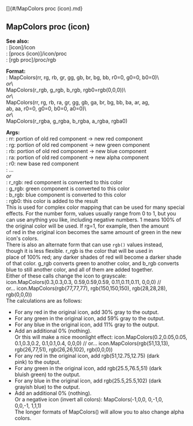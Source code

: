 []{#/MapColors proc (icon).md}    
## MapColors proc (icon)    
**See also:**    
:   [icon]/icon    
:   [procs (icon)]/icon/proc    
:   [rgb proc]/proc/rgb    
<!-- -->    
**Format:**    
:   MapColors(rr, rg, rb, gr, gg, gb, br, bg, bb, r0=0, g0=0, b0=0)\    
    *or*\    
    MapColors(r_rgb, g_rgb, b_rgb, rgb0=rgb(0,0,0))\    
    *or*\    
    MapColors(rr, rg, rb, ra, gr, gg, gb, ga, br, bg, bb, ba, ar, ag,    
    ab, aa, r0=0, g0=0, b0=0, a0=0)\    
    *or*\    
    MapColors(r_rgba, g_rgba, b_rgba, a_rgba, rgba0)    
<!-- -->    
**Args:**    
:   rr: portion of old red component -\> new red component    
:   rg: portion of old red component -\> new green component    
:   rb: portion of old red component -\> new blue component    
:   ra: portion of old red component -\> new alpha component    
:   r0: new base red component    
:   \...    
*or*    
:   r_rgb: red component is converted to this color    
:   g_rgb: green component is converted to this color    
:   b_rgb: blue component is converted to this color    
:   rgb0: this color is added to the result    
This is used for complex color mapping that can be used for many special    
effects. For the number form, values usually range from 0 to 1, but you    
can use anything you like, including negative numbers. 1 means 100% of    
the original color will be used. If rg=1, for example, then the amount    
of red in the original icon becomes the same amount of green in the new    
icon\'s colors.    
There is also an alternate form that can use `rgb()` values instead,    
though it is less flexible. r_rgb is the color that will be used in    
place of 100% red; any darker shades of red will become a darker shade    
of that color. g_rgb converts green to another color, and b_rgb converts    
blue to still another color, and all of them are added together.    
Either of these calls change the icon to grayscale:    
icon.MapColors(0.3,0.3,0.3, 0.59,0.59,0.59, 0.11,0.11,0.11, 0,0,0) //    
or\... icon.MapColors(rgb(77,77,77), rgb(150,150,150), rgb(28,28,28),    
rgb(0,0,0))    
The calculations are as follows:    
-   For any red in the original icon, add 30% gray to the output.    
-   For any green in the original icon, add 59% gray to the output.    
-   For any blue in the original icon, add 11% gray to the output.    
-   Add an additional 0% (nothing).    
Or this will make a nice moonlight effect: icon.MapColors(0.2,0.05,0.05,    
0.1,0.3,0.2, 0.1,0.1,0.4, 0,0,0) // or\... icon.MapColors(rgb(51,13,13),    
rgb(26,77,51), rgb(26,26,102), rgb(0,0,0))    
-   For any red in the original icon, add rgb(51,12.75,12.75) (dark    
    pink) to the output.    
-   For any green in the original icon, add rgb(25.5,76.5,51) (dark    
    bluish green) to the output.    
-   For any blue in the original icon, add rgb(25.5,25.5,102) (dark    
    grayish blue) to the output.    
-   Add an additional 0% (nothing).    
Or a negative icon (invert all colors): MapColors(-1,0,0, 0,-1,0,    
0,0,-1, 1,1,1)    
The longer formats of MapColors() will allow you to also change alpha    
colors.  